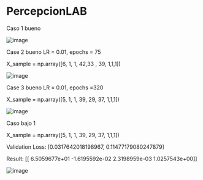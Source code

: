 # PercepcionLAB
Caso 1 bueno 



![image](https://github.com/user-attachments/assets/ee16585a-5bde-488c-903e-1eff4862a490)


Case 2 bueno LR = 0.01, epochs = 75


X_sample = np.array([6, 1, 1, 42,33 , 39, 1,1,1])



![image](https://github.com/user-attachments/assets/8af2be25-78de-4dea-96e7-acc683f775e5)



Case 3 bueno LR = 0.01, epochs =320

    
X_sample = np.array([5, 1, 1, 39, 29, 37, 1,1,1])



![image](https://github.com/user-attachments/assets/6b6c9178-1f77-4316-9848-66dc330d790c)




Caso bajo 1



X_sample = np.array([5, 1, 1, 39, 29, 37, 1,1,1])

Validation Loss: [0.0317642018198967, 0.11477179080247879]

Result: [[ 6.5059677e+01 -1.6195592e-02  2.3198959e-03  1.0257543e+00]]



![image](https://github.com/user-attachments/assets/8a2cbad2-39a5-4afe-ad11-407170c61af4)






